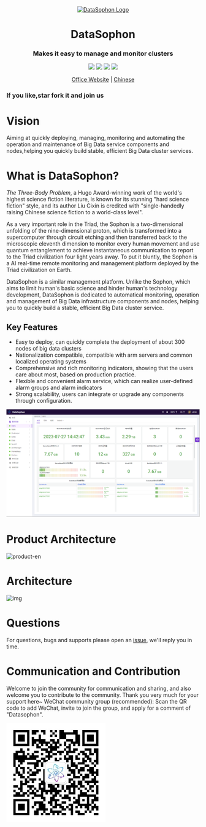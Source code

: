 <div align="center">
         <a href="https://github.com/gaodayu168/datasophon" target="_blank" rel="noopener noreferrer">
           <img src="website/static/img/logo.png" width="20%" height="20%" alt="DataSophon Logo" />
        </a>
 <h1>DataSophon</h1>
 <h3>Makes it easy to manage and monitor clusters</h3>
</div>

<p align="center">
  <img src="https://img.shields.io/github/release/gaodayu168/datasophon.svg">
  <img src="https://img.shields.io/github/stars/gaodayu168/datasophon">
  <img src="https://img.shields.io/github/forks/gaodayu168/datasophon">
  <a href="https://www.apache.org/licenses/LICENSE-2.0.html"><img src="https://img.shields.io/badge/license-Apache%202-4EB1BA.svg"></a>
  <p align="center">
    <a href="https://datasophon.github.io/datasophon-website/">Office Website</a> |
    <a href="https://github.com/datasophon/datasophon/blob/dev/README_CN.md">Chinese</a>
  </p>
</p>
<h3>If you like,star fork it and join us</h3>

# Vision

Aiming at quickly deploying, managing, monitoring and automating the operation and maintenance of Big Data service components and nodes,helping you quickly build stable, efficient Big Data cluster services.

# What is DataSophon?

*The Three-Body Problem*, a Hugo Award-winning work of the world's highest science fiction literature, is known for its stunning "hard science fiction" style, and its author Liu Cixin is credited with "single-handedly raising Chinese science fiction to a world-class level".

As a very important role in the Triad, the Sophon is a two-dimensional unfolding of the nine-dimensional proton, which is transformed into a supercomputer through circuit etching and then transferred back to the microscopic eleventh dimension to monitor every human movement and use quantum entanglement to achieve instantaneous communication to report to the Triad civilization four light years away. To put it bluntly, the Sophon is a AI real-time remote monitoring and management platform deployed by the Triad civilization on Earth.

DataSophon is a similar management platform. Unlike the Sophon, which aims to limit human's basic science and hinder human's technology development, DataSophon is dedicated to automatical monitoring, operation and management of Big Data infrastructure components and nodes, helping you to quickly build a stable, efficient Big Data cluster service.

## Key Features

* Easy to deploy, can quickly complete the deployment of about 300 nodes of big data clusters
* Nationalization compatible, compatible with arm servers and common localized operating systems
* Comprehensive and rich monitoring indicators, showing that the users care about most, based on production practice.
* Flexible and convenient alarm service, which can realize user-defined alarm groups and alarm indicators
* Strong scalability, users can integrate or upgrade any components through configuration.

![img](website/static/img/dashboard.png)

# Product Architecture

![product-en](./website/static/img/product-en.png)

# Architecture

![img](website/static/img/archive.png)

# Questions
For questions, bugs and supports please open an [issue](https://github.com/gaodayu168/datasophon/issues/new/choose), we'll reply you in time.

# Communication and Contribution

Welcome to join the community for communication and sharing, and also welcome you to contribute to the community.
Thank you very much for your support here~
WeChat community group (recommended): Scan the QR code to add WeChat, invite to join the group, and apply for a comment of "Datasophon".

![img](website/static/img/weixing.png)

